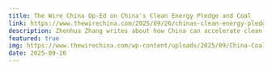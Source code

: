 ```yaml
---
title: The Wire China Op-Ed on China's Clean Energy Pledge and Coal
link: https://www.thewirechina.com/2025/09/26/chinas-clean-energy-pledge-is-clouded-by-coal-china/
description: Zhenhua Zhang writes about how China can accelerate clean energy progress
featured: true
img: https://www.thewirechina.com/wp-content/uploads/2025/09/China-Coal-Plant-scaled.jpg
date: 2025-09-26
---
```

